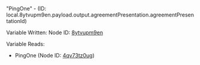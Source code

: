"PingOne" - (ID: local.8ytvupm9en.payload.output.agreementPresentation.agreementPresentationId)

Variable Written:
Node ID: [8ytvupm9en](../nodes/8ytvupm9en.md)

Variable Reads:
* PingOne (Node ID: [4qv73tz0ug](../nodes/4qv73tz0ug.md))
